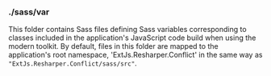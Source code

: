 ### ./sass/var

This folder contains Sass files defining Sass variables corresponding to classes
included in the application's JavaScript code build when using the modern toolkit.
By default, files in this folder are mapped to the application's root namespace,
'ExtJs.Resharper.Conflict' in the same way as `"ExtJs.Resharper.Conflict/sass/src"`.